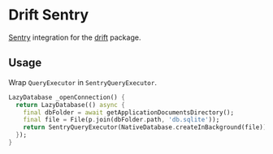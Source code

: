 # Drift Sentry

[Sentry](https://sentry.io/) integration for the [drift](https://pub.dev/packages/drift) package.

## Usage

Wrap `QueryExecutor` in `SentryQueryExecutor`.

```dart
LazyDatabase _openConnection() {
  return LazyDatabase(() async {
    final dbFolder = await getApplicationDocumentsDirectory();
    final file = File(p.join(dbFolder.path, 'db.sqlite'));
    return SentryQueryExecutor(NativeDatabase.createInBackground(file));
  });
}
```

